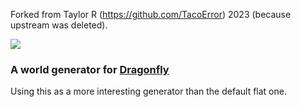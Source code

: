 Forked from Taylor R (https://github.com/TacoError) 2023 (because upstream was deleted).

<img src="https://i.imgur.com/rILnOpj_d.webp?maxwidth=760&fidelity=grand">

### A world generator for [Dragonfly](https://github.com/df-mc/dragonfly)

Using this as a more interesting generator than the default flat one.
